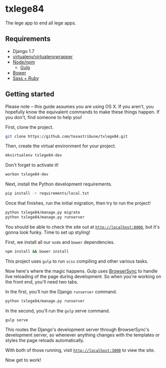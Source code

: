 # txlege84

The lege app to end all lege apps.

## Requirements

- Django 1.7
- [virtualenv/virtualenvwrapper](http://virtualenvwrapper.readthedocs.org)
- [Node/npm](http://nodejs.org)
  - [Gulp](http://gulpjs.com)
- [Bower](http://bower.io)
- [Sass + Ruby](http://sass-lang.com)

## Getting started

Please note – this guide assumes you are using OS X. If you aren't, you hopefully know the equivalent commands to make these things happen. If you don't, find someone to help you!

First, clone the project.

```bash
git clone https://github.com/texastribune/txlege84.git
```

Then, create the virtual environment for your project.

```bash
mkvirtualenv txlege84-dev
```

Don't forget to activate it!

```bash
workon txlege84-dev
```

Next, install the Python development requirements.

```bash
pip install -r requirements/local.txt
```

Once that finishes, run the initial migration, then try to run the project!

```bash
python txlege84/manage.py migrate
python txlege84/manage.py runserver
```

You should be able to check the site out at [`http://localhost:8000`](), but it's gonna look funky. Time to set up styling!

First, we install all our `node` and `bower` dependencies.

```bash
npm install && bower install
```

This project uses `gulp` to run `scss` compiling and other various tasks.

Now here's where the magic happens. Gulp uses [BrowserSync](http://www.browsersync.io) to handle live reloading of the page during development. So when you're working on the front end, you'll need two tabs.

In the first, you'll run the Django `runserver` command.

```bash
python txlege84/manage.py runserver
```

In the second, you'll run the `gulp` serve command.

```bash
gulp serve
```

This routes the Django's development server through BrowserSync's development server, so whenever anything changes with the templates or styles the page reloads automatically.

With both of those running, visit [`http://localhost:3000`]() to view the site.

Now get to work!
